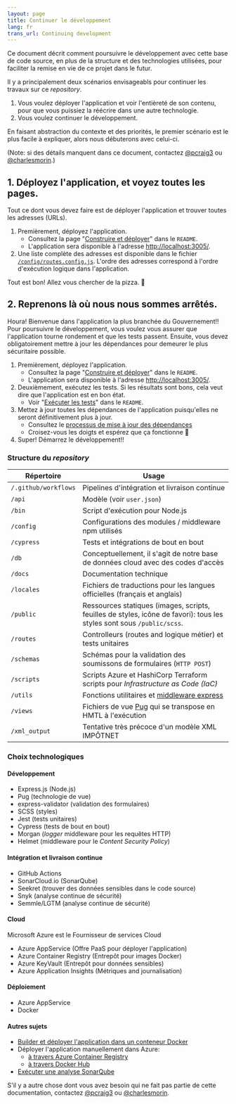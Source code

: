 ```yaml
---
layout: page
title: Continuer le développement
lang: fr
trans_url: Continuing development
---
```


Ce document décrit comment poursuivre le développement avec cette base de code source, en plus de la structure et des technologies utilisées, pour faciliter la remise en vie de ce projet dans le futur.

Il y a principalement deux scénarios envisageabls pour continuer les travaux sur ce _repository_.

1. Vous voulez déployer l'application et voir l'entièreté de son contenu, pour que vous puissiez la réécrire dans une autre technologie.
2. Vous voulez continuer le développement.

En faisant abstraction du contexte et des priorités, le premier scénario est le plus facile à expliquer, alors nous débuterons avec celui-ci.

(Note: si des détails manquent dans ce document, contactez [@pcraig3](https://github.com/pcraig3) ou [@charlesmorin](https://github.com/charlesmorin).)

## 1. Déployez l'application, et voyez toutes les pages.

Tout ce dont vous devez faire est de déployer l'application et trouver toutes les adresses (URLs).

1. Premièrement, déployez l'application.
   - Consultez la page "[Construire et déployer](https://github.com/cds-snc/cra-claim-tax-benefits#build-and-run)" dans le `README`.
   - L'application sera disponible à l'adresse [http://localhost:3005/](http://localhost:3005/).
2. Une liste complète des adresses est disponible dans le fichier [`/config/routes.config.js`](https://github.com/cds-snc/cra-claim-tax-benefits/blob/master/config/routes.config.js). L'ordre des adresses correspond à l'ordre d'exécution logique dans l'application.

Tout est bon! Allez vous chercher de la pizza. <span role="img" aria-label="pizza slice">🍕</span>

## 2. Reprenons là où nous nous sommes arrêtés.

Houra! Bienvenue dans l'application la plus branchée du Gouvernement!! Pour poursuivre le développement, vous voulez vous assurer que l'application tourne rondement et que les tests passent. Ensuite, vous devez obligatoirement mettre à jour les dépendances pour demeurer le plus sécuritaire possible.

1. Premièrement, déployez l'application.
   - Consultez la page "[Construire et déployer](https://github.com/cds-snc/cra-claim-tax-benefits#build-and-run)" dans le `README`.
   - L'application sera disponible à l'adresse [http://localhost:3005/](http://localhost:3005/).
2. Deuxièmement, exécutez les tests. Si les résultats sont bons, cela veut dire que l'application est en bon état.
   - Voir "[Exécuter les tests](https://github.com/cds-snc/cra-claim-tax-benefits#run-tests)" dans le `README`.
3. Mettez à jour toutes les dépendances de l'application puisqu'elles ne seront définitivement plus à jour.
   - Consultez le [processus de mise à jour des dépendances](https://github.com/cds-snc/cra-claim-tax-benefits/blob/master/docs/UPDATING-DEPENDENCIES.md#mettre-à-jour-les-dépendances)
   - Croisez-vous les doigts et espérez que ça fonctionne <span role="img" aria-label="doigts croisés">🤞</span>
4. Super! Démarrez le développement!!

### Structure du _repository_

| Répertoire           | Usage                                                                                                                  |
| -------------------- | ---------------------------------------------------------------------------------------------------------------------- |
| `/.github/workflows` | Pipelines d'intégration et livraison continue                                                                          |
| `/api`               | Modèle (voir `user.json`)                                                                                              |
| `/bin`               | Script d'exécution pour Node.js                                                                                        |
| `/config`            | Configurations des modules / middleware npm utilisés                                                                   |
| `/cypress`           | Tests et intégrations de bout en bout                                                                                  |
| `/db`                | Conceptuellement, il s'agit de notre base de données cloud avec des codes d'accès                                      |
| `/docs`              | Documentation technique                                                                                                |
| `/locales`           | Fichiers de traductions pour les langues officielles (français et anglais)                                             |
| `/public`            | Ressources statiques (images, scripts, feuilles de styles, icône de favori): tous les styles sont sous `/public/scss`. |
| `/routes`            | Controlleurs (routes and logique métier) et tests unitaires                                                            |
| `/schemas`           | Schémas pour la validation des soumissons de formulaires (`HTTP POST`)                                                 |
| `/scripts`           | Scripts Azure et HashiCorp Terraform scripts pour _Infrastructure as Code (IaC)_                                       |
| `/utils`             | Fonctions utilitaires et [middleware express](https://expressjs.com/en/guide/using-middleware.html)                    |
| `/views`             | Fichiers de vue [Pug](https://pugjs.org/api/getting-started.html) qui se transpose en HMTL à l'exécution               |
| `/xml_output`        | Tentative très précoce d'un modèle XML IMPÔTNET                                                                        |

### Choix technologiques

#### Développement

- Express.js (Node.js)
- Pug (technologie de vue)
- express-validator (validation des formulaires)
- SCSS (styles)
- Jest (tests unitaires)
- Cypress (tests de bout en bout)
- Morgan (_logger_ middleware pour les requêtes HTTP)
- Helmet (middleware pour le _Content Security Policy_)

#### Intégration et livraison continue

- GitHub Actions
- SonarCloud.io (SonarQube)
- Seekret (trouver des données sensibles dans le code source)
- Snyk (analyse continue de sécurité)
- Semmle/LGTM (analyse continue de sécurité)

#### Cloud

Microsoft Azure est le Fournisseur de services Cloud

- Azure AppService (Offre PaaS pour déployer l'application)
- Azure Container Registry (Entrepôt pour images Docker)
- Azure KeyVault (Entrepôt pour données sensibles)
- Azure Application Insights (Métriques and journalisation)

#### Déploiement

- Azure AppService
- Docker

#### Autres sujets

- [Builder et déployer l'application dans un conteneur Docker](https://github.com/cds-snc/cra-claim-tax-benefits/blob/master/README.md#using-docker)
- Déployer l'application manuellement dans Azure:
  - [à travers Azure Container Registry](https://github.com/cds-snc/cra-claim-tax-benefits/blob/master/docs/DEPLOY.md)
  - [à travers Docker Hub](https://github.com/cds-snc/cra-claim-tax-benefits/blob/faccd2945ea6dee2a7c165041829d4da28b4f91b/DEPLOY.md)
- [Exécuter une analyse SonarQube](https://github.com/cds-snc/cra-claim-tax-benefits/blob/master/README.md#using-sonarqube)

S'il y a autre chose dont vous avez besoin qui ne fait pas partie de cette documentation, contactez [@pcraig3](https://github.com/pcraig3) ou [@charlesmorin](https://github.com/charlesmorin).
